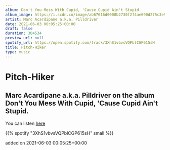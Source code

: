 ```yaml
---
album: Don't You Mess With Cupid, 'Cause Cupid Ain't Stupid.
album_image: https://i.scdn.co/image/ab67616d0000b2730f2f4ae690d275c3e9b0807e
artist: Marc Acardipane a.k.a. Pilldriver
date: 2021-06-03 00:05:25+00:00
draft: false
duration: 304534
preview_url: null
spotify_url: https://open.spotify.com/track/3XhS1vbvsVQPblCGP615sH
title: Pitch-Hiker
type: music
---
```



# Pitch-Hiker

## Marc Acardipane a.k.a. Pilldriver on the album Don't You Mess With Cupid, 'Cause Cupid Ain't Stupid.

You can listen [here](https://open.spotify.com/track/3XhS1vbvsVQPblCGP615sH)

{{% spotify "3XhS1vbvsVQPblCGP615sH" small %}}

added on 2021-06-03 00:05:25+00:00